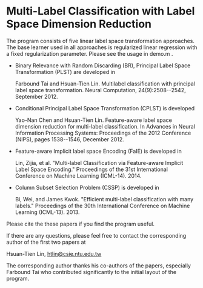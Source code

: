 Multi-Label Classification with Label Space Dimension Reduction
======

The program consists of five linear label space transformation approaches.  The base learner used in all approaches is regularized linear regression with a fixed regularization parameter.  Please see the usage in demo.m .

* Binary Relevance with Random Discarding (BR), Principal Label Space Transformation (PLST) are developed in

  Farbound Tai and Hsuan-Tien Lin. Multilabel classification with principal label space transformation. Neural Computation, 24(9):2508--2542, September 2012.

* Conditional Principal Label Space Transformation (CPLST) is developed

  Yao-Nan Chen and Hsuan-Tien Lin. Feature-aware label space dimension reduction for multi-label classification. In Advances in Neural Information Processing Systems: Proceedings of the 2012 Conference (NIPS), pages 1538--1546, December 2012.

* Feature-aware Implicit label space Encoding (FaIE) is developed in
  
  Lin, Zijia, et al. "Multi-label Classification via Feature-aware Implicit Label Space Encoding." Proceedings of the 31st International Conference on Machine Learning (ICML-14). 2014.

* Column Subset Selection Problem (CSSP) is developed in

  Bi, Wei, and James Kwok. "Efficient multi-label classification with many labels." Proceedings of the 30th International Conference on Machine Learning (ICML-13). 2013.


Please cite the these papers if you find the program useful.

If there are any questions, please feel free to contact the corresponding author of the first two papers at

Hsuan-Tien Lin, htlin@csie.ntu.edu.tw

The corresponding author thanks his co-authors of the papers, especially Farbound Tai who contributed significantly to the initial layout of the program.

